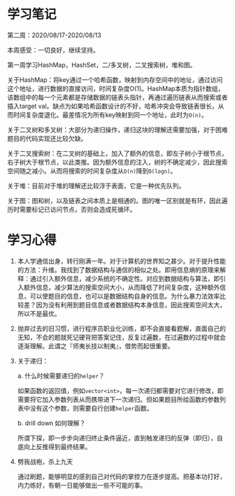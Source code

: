 # 学习笔记

第二周：2020/08/17-2020/08/13

本周感受：一切良好，继续坚持。

第一周学习HashMap，HashSet，二/多叉树，二叉搜索树，堆和图。

关于HashMap：将key通过一个哈希函数，映射到内存空间中的地址，通过访问这个地址，进行数据的直接访问，时间复杂度O(1)。HashMap本质为指针数组，该数组中的每一个元素都是存储数据的链表头指针，再通过遍历链表从而搜索或者插入target val。缺点为如果哈希函数设计的不好，哈希冲突会导致链表很长，从而时间复杂度退化。最差情况为所有key映射到同一个地址，此时为`O(n)`。

关于二叉树和多叉树：大部分为递归操作，递归这块的理解还需要加强，对于困难题目的代码实现还比较欠缺。

关于二叉搜索树：在二叉树的基础上，加入了额外的信息，即左子树小于根节点，右子树大于根节点，以此类推。因为额外信息的注入，树的不确定减少，因此搜索空间随之减小。从而将搜索的时间复杂度从`O(n)`降到`O(logn)`。

关于堆：目前对于堆的理解还比较浮于表面，它是一种优先队列。

关于图：图和树，以及链表之间本质上是相通的。图的唯一区别就是有环，因此遍历时需要标记已访问节点，否则会造成死循环。

# 学习心得

1. 本人学通信出身，转行刚满一年。对于计算机的世界知之甚少。对于提升性能的方法：升维。我找到了数据结构与通信的相似之处。即用信息熵的原理来解释：通过引入额外信息，减少系统的不确定性。对应到数据结构与算法，即引入额外信息，减少算法的搜索空间大小，从而降低了时间复杂度，这种额外信息，可以使题目的信息，也可以是数据结构自身的信息。为什么暴力法效率比较差？因为没有利用到题目信息或者数据结构本身信息，因此搜索空间太大，所以不是最优。

2. 抛弃过去的旧习惯，进行程序员职业化训练，即不会直接看题解，直面自己的无知，不会的题就死记硬背把答案记住，反复过遍数，在过遍数的过程中就会逐渐理解。此谓之『师夷长技以制夷』，借势而起很重要。

3. 关于递归：

   a. 什么时候需要递归的`helper`？

   如果函数的返回值，例如`vector<int>`，每一次递归都需要对它进行修改，即需要将它加入参数列表从而携带进下一次递归。但如果题目所给函数的参数列表中没有这个参数，则需要自行创建`helper`函数。

   b.  drill down 如何理解？

   所谓下探，即一步步向递归终止条件逼近，直到触发递归的反弹（即归），自底向上反推得到最终结果。

4. 劈我战袍，杀上九天

   通过刷题，能够明显的感到自己对代码的掌控力在逐步提高。把基本功打好，内力练好，有朝一日能够做出一些不可能的事。

